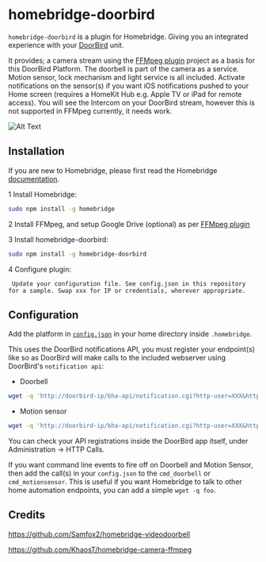 # homebridge-doorbird

`homebridge-doorbird` is a plugin for Homebridge.  Giving you an integrated experience with your [DoorBird](https://www.doorbird.com) unit.

It provides; a camera stream using the [FFMpeg plugin](https://github.com/KhaosT/homebridge-camera-ffmpeg) project as a basis for this DoorBird Platform.  The doorbell is part of the camera as a service.  Motion sensor, lock mechanism and light service is all included. Activate notifications on the sensor(s) if you want iOS notifications pushed to your Home screen (requires a HomeKit Hub e.g. Apple TV or iPad for remote access).  You will see the Intercom on your DoorBird stream, however this is not supported in FFMpeg currently, it needs work.

![Alt Text](https://github.com/brownad/homebridge-doorbird/blob/master/doorbird.gif)

## Installation

If you are new to Homebridge, please first read the Homebridge [documentation](https://www.npmjs.com/package/homebridge).

1 Install Homebridge:
```sh
sudo npm install -g homebridge
```
2 Install FFMpeg, and setup Google Drive (optional) as per  [FFMpeg plugin](https://github.com/KhaosT/homebridge-camera-ffmpeg)

3 Install homebridge-doorbird:
```sh
sudo npm install -g homebridge-doorbird
```
4 Configure plugin:
```
 Update your configuration file. See config.json in this repository for a sample. Swap xxx for IP or credentials, wherever appropriate.
```

## Configuration

Add the platform in [`config.json`](https://github.com/brownad/homebridge-doorbird/blob/master/config.json) in your home directory inside `.homebridge`.  

This uses the DoorBird notifications API, you must register your endpoint(s) like so as DoorBird will make calls to the included webserver using DoorBird's `notification api`:

* Doorbell
```sh
wget -q 'http://doorbird-ip/bha-api/notification.cgi?http-user=XXX&http-password=XXX&event=doorbell&subscribe=1&url=http://homebridge-ip:5005/doorbell.html'
```
* Motion sensor
```sh
wget -q 'http://doorbird-ip/bha-api/notification.cgi?http-user=XXX&http-password=XXX&event=motionsensor&subscribe=1&url=http://homebridge-ip:5005/motion.html'
```

You can check your API registrations inside the DoorBird app itself, under Administration -> HTTP Calls.

If you want command line events to fire off on Doorbell and Motion Sensor, then add the call(s) in your `config.json` to the `cmd_doorbell` or `cmd_motionsensor`.
This is useful if you want Homebridge to talk to other home automation endpoints, you can add a simple `wget -q foo`.

## Credits
https://github.com/Samfox2/homebridge-videodoorbell

https://github.com/KhaosT/homebridge-camera-ffmpeg
